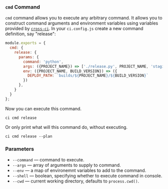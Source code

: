 ### `cmd` Command



`cmd` command allows you to execute any arbitrary command. It allows you
to construct command arguments and environment variables using variables
provided by [`cross-ci`](https://github.com/streamich/cross-ci). In your
`ci.config.js` create a new command definition, say "release":

```js
module.exports = {
  cmd: {
    release: {
      params: {
        command: 'python',
        args: ({PROJECT_NAME}) => ['./release.py', PROJECT_NAME, 'staging'],
        env: ({PROJECT_NAME, BUILD_VERSION}) => ({
          DEPLOY_PATH: `builds/${PROJECT_NAME}/${BUILD_VERSION}`
        })
      },
    }
  }
};
```

Now you can execute this command.

```
ci cmd release
```

Or only print what will this command do, without executing.

```
ci cmd release --plan
```

### Parameters

- `--command` &mdash; command to execute.
- `--args` &mdash; array of arguments to supply to command.
- `--env` &mdash; a map of environemnt variables to add to the command.
- `--shell` &mdash; boolean, specifying whether to execute command in console.
- `--cwd` &mdash; current working directory, defaults to `process.cwd()`.
